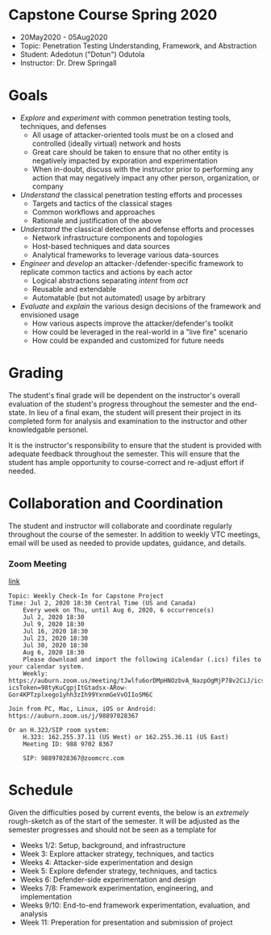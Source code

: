 # Capstone Course Spring 2020
* 20May2020 - 05Aug2020
* Topic: Penetration Testing Understanding, Framework, and Abstraction
* Student: Adedotun ("Dotun") Odutola
* Instructor: Dr. Drew Springall

# Goals
* *Explore* and *experiment* with common penetration testing tools, techniques,
  and defenses
    * All usage of attacker-oriented tools must be on a closed and controlled
      (ideally virtual) network and hosts
    * Great care should be taken to ensure that no other entity is negatively
      impacted by exporation and experimentation
    * When in-doubt, discuss with the instructor prior to performing any action
      that may negatively impact any other person, organization, or company
* *Understand* the classical penetration testing efforts and processes
    * Targets and tactics of the classical stages
    * Common workflows and approaches
    * Rationale and justification of the above
* *Understand* the classical detection and defense efforts and processes
    * Network infrastructure components and topologies
    * Host-based techniques and data sources
    * Analytical frameworks to leverage various data-sources
* *Engineer* and *develop* an attacker-/defender-specific framework to replicate
  common tactics and actions by each actor
    * Logical abstractions separating _intent_ from _act_
    * Reusable and extendable
    * Automatable (but not automated) usage by arbitrary
* *Evaluate* and *explain* the various design decisions of the framework and
  envisioned usage
    * How various aspects improve the attacker/defender's toolkit
    * How could be leveraged in the real-world in a "live fire" scenario
    * How could be expanded and customized for future needs

# Grading
The student's final grade will be dependent on the instructor's overall
evaluation of the student's progress throughout the semester and the end-state.
In lieu of a final exam, the student will present their project in its completed
form for analysis and examination to the instructor and other knowledgable
personel.

It is the instructor's responsibility to ensure that the student is provided
with adequate feedback throughout the semester. This will ensure that the
student has ample opportunity to course-correct and re-adjust effort if needed.

# Collaboration and Coordination
The student and instructor will collaborate and coordinate regularly throughout
the course of the semester. In addition to weekly VTC meetings, email will be
used as needed to provide updates, guidance, and details.

### Zoom Meeting
[link](https://auburn.zoom.us/j/98897028367)

```
Topic: Weekly Check-In for Capstone Project
Time: Jul 2, 2020 18:30 Central Time (US and Canada)
    Every week on Thu, until Aug 6, 2020, 6 occurrence(s)
    Jul 2, 2020 18:30
    Jul 9, 2020 18:30
    Jul 16, 2020 18:30
    Jul 23, 2020 18:30
    Jul 30, 2020 18:30
    Aug 6, 2020 18:30
    Please download and import the following iCalendar (.ics) files to your calendar system.
    Weekly: https://auburn.zoom.us/meeting/tJwlfu6orDMpHNOzbvA_NazpOgMjP78v2CiJ/ics?icsToken=98tyKuCgpjItGtadsx-ARow-Gor4KPTzplxego1yhh3zIh99YxnmGeVvOIIoSM6C

Join from PC, Mac, Linux, iOS or Android: https://auburn.zoom.us/j/98897028367

Or an H.323/SIP room system:
    H.323: 162.255.37.11 (US West) or 162.255.36.11 (US East)
    Meeting ID: 988 9702 8367

    SIP: 98897028367@zoomcrc.com
```

# Schedule
Given the difficulties posed by current events, the below is an *extremely*
rough-sketch as of the start of the semester. It will be adjusted as the
semester progresses and should not be seen as a template for 

* Weeks 1/2: Setup, background, and infrastructure
* Week 3: Explore attacker strategy, techniques, and tactics
* Weeks 4: Attacker-side experimentation and design
* Week 5: Explore defender strategy, techniques, and tactics
* Weeks 6: Defender-side experimentation and design
* Weeks 7/8: Framework experimentation, engineering, and implementation
* Weeks 9/10: End-to-end framework experimentation, evaluation, and analysis
* Week 11: Preperation for presentation and submission of project

